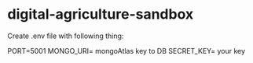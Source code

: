 ﻿# digital-agriculture-sandbox

Create .env file with following thing:

PORT=5001
MONGO_URI= mongoAtlas key to DB
SECRET_KEY= your key
